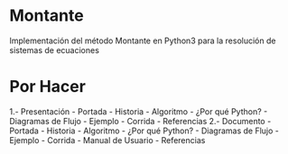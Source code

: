 # Montante
Implementación del método Montante en Python3 para la resolución de sistemas de ecuaciones

# Por Hacer
1.- Presentación
    - Portada
    - Historia
    - Algoritmo
    - ¿Por qué Python?
    - Diagramas de Flujo
    - Ejemplo
    - Corrida
    - Referencias
2.- Documento
    - Portada
    - Historia
    - Algoritmo
    - ¿Por qué Python?
    - Diagramas de Flujo
    - Ejemplo
    - Corrida
    - Manual de Usuario
    - Referencias